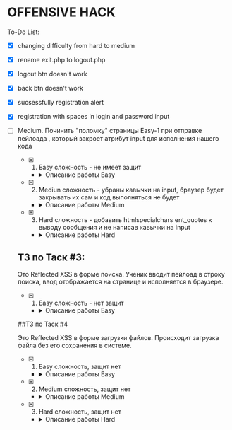 # OFFENSIVE HACK
To-Do List:
- [X] changing difficulty from hard to medium
- [X] rename exit.php to logout.php
- [X] logout btn doesn't work
- [X] back btn doesn't work
- [X] sucsessfully registration alert
- [X] registration with spaces in login and password input
- [ ] Medium. Починить "поломку" страницы Easy-1 при отправке пейлоада <script>
- [X] Hiht. На Medium-1 добавить фильтрацию ввода пользователя после нажатия кнопки отпрвавки сообщения. 
- [ ] Low. Заменить кнопки переключения сложности на DOM, чтобы сложность менялась нажатием без обновления страницы и после при нажатии на номер таска был редирект на выбранный таск с нужным уровнем сложности
- [X] Low. Создать отдельные таблицы для каждой страницы чата, чтобы введенные пейлоады не мигрировали между разными чат бейсед тасками
- [ ] Low. Начать обсуждение переработки уровней сложности
- [X] Low. Создать скрипт для создания БД, таблиц и тд или сделать автосоздание таблиц из самого PHP при запросе (я заебался создавать 1 БД, 2 таблицу и 5 колонок, лол)
- [ ] Low. Добавить проверку активной сесcии в index.php для постоянного редиректа на dashboard.php или использовать HTTP_REFERER для редиректа на страницу, откуда он пришел.


## ТЗ по Таск #1:

Это базовая Stored XSS для демонстрации общей концепции её работы и базовым методам защиты.

- [X] 1. Easy сложность - не имеет защит
   
   - <details>
      <summary>Описание работы Easy</summary>

      ```
      Ученик вводит пейлоад <script>alert()</script>, чтобы ознакомиться с атакой
      ```
    </details>
     
   
- [X] 2. Medium сложность - убирать из ввода юзера опасные теги с учетом регистра (аналог str_ireplace в PHP). 
   
   - <details>
      <summary>Описание работы Medium</summary>

      ```
      Очистка проводится на стороне JS, код должен быть размещен в отдельном JS скрипте. Ученик вводит пейлоад <script>alert()</script>, нажимает отправить и из его ввода удаляются опасные теги. В БД попадает очищенны от тегов ввод. Обход удаления тегов <script> и других через написание их в другом регистре, например <ScRiPt>, <SCRIPT>, или запрет вызова JS файла. Взять на заметку, вариант нам подходит https://youtu.be/IQTJOxzhOWk?t=1350
      ```
    </details>   

- [X] 3. Hard сложность - убирать из ввода юзера опасные теги через str_ireplace на стороне сервера, клиент не должен видеть полный список блеклиста. 

   - <details>
      <summary>Описание работы Hard</summary>

      ```
      Ученик вводит пейлоад <script>alert()</script>, нажимает отправить и его сообщения попадает на страницу без опасных тегов. Ученик не видит блеклист в JS должен будет методом проб составить полный список тегов в блеклисте и обойти их.
      ```
    </details>
   
## ТЗ по Таск #2:
   
 Это Stored XSS, где ввод пользователя хранится в атрибуте input. Таск подразумевает атаку XSS break out of attributes, при которой для запуска нашего JS кода нужно выйти из атрибута, например, использовать пейлоад "><script>alert()</script>, который закроет атрибут input для исполнения нашего кода
   
 - [X] 1. Easy сложность - не имеет защит
   
   - <details>
      <summary>Описание работы Easy</summary>

      ```
      Ученик вводит пейлоад "><script>alert()</script>, чтобы выйти из атрибута и исполнить свой JS код
      ```
    </details>
   
 - [X] 2. Mediun сложность - убраны кавычки на input, браузер будет закрывать их сам и код выполняться не будет
   
   - <details>
      <summary>Описание работы Medium</summary>

      ```
      Для обхода требуется помочь браузеру закрыть кавычки, добавив мусорный ввод к нашему пейлоаду. Мусор попадет в input, браузер его там закроет, а пейлоад выйдет из атрибута и исполнится
      ```
    </details>
   
 - [X] 3. Hard сложность - добавить htmlspecialchars ent_quotes к выводу сообщения и не написав кавычки на input
   
   - <details>
      <summary>Описание работы Hard</summary>

      ```
      Показать ученику, что даже наличие хорошей защиты нивелируется ошибкой в написании кода
      ```
    </details>
   
   
## ТЗ по Таск #3:
Это Reflected XSS в форме поиска. Ученик вводит пейлоад в строку поиска, ввод отображается на странице и исполняется в браузере.
   
 - [X] 1. Easy сложность - нет защит
   
   - <details>
      <summary>Описание работы Easy</summary>

      ```
      Ученик ввел <script>alert()</script> в форму поиска и получил алерт. Пейлоад упал внутрь тега.
      ```
    </details>
   
##ТЗ по Таск #4

Это Reflected XSS в форме загрузки файлов. Происходит загрузка файла без его сохранения в системе.

- [X] 1. Easy сложность, защит нет

   - <details>
      <summary>Описание работы Easy</summary>

      ```
      Ученик загружает файл и на странице отображается загружаемое имя файла. Если заменить имя файла на JS пейлоад, то он исполнится. Нужно запихать ввод в какой-нибудь тег
      ```
    </details>

- [X] 2. Medium сложность, защит нет

   - <details>
      <summary>Описание работы Medium</summary>

      ```
      Ученик загружает файл и в title теге отображается загружаемое имя файла. Если заменить имя файла на JS пейлоад и закрыть тег тайтл, то он исполнится. 
      ```
    </details>
    
- [X] 3. Hard сложность, защит нет

   - <details>
      <summary>Описание работы Hard</summary>

      ```
      Ученик загружает файл и на странице отображается его мета дата через PHP функцию exif_read_data. Меняем мету у файла, загружаем через форму и получает XSS
      ```
    </details>
